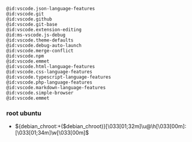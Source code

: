 ```
@id:vscode.json-language-features
@id:vscode.git
@id:vscode.github
@id:vscode.git-base
@id:vscode.extension-editing
@id:ms-vscode.js-debug
@id:vscode.theme-defaults
@id:vscode.debug-auto-launch
@id:vscode.merge-conflict
@id:vscode.npm
@id:vscode.emmet
@id:vscode.html-language-features
@id:vscode.css-language-features
@id:vscode.typescript-language-features
@id:vscode.php-language-features
@id:vscode.markdown-language-features
@id:vscode.simple-browser
@id:vscode.emmet
```
### root ubuntu
- ${debian_chroot:+($debian_chroot)}\[\033[01;32m\]\u@\h\[\033[00m\]:\[\033[01;34m\]\w\[\033[00m\]\$
